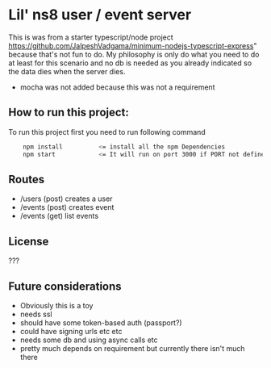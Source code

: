 # Lil' ns8 user / event server

This is was from a starter typescript/node project https://github.com/JalpeshVadgama/minimum-nodejs-typescript-express" because that's not fun to do. My philosophy is only do what you need to do at least for this scenario and no db is needed as you already indicated so the data dies when the server dies.

- mocha was not added because this was not a requirement

## How to run this project:

To run this project first you need to run following command

```sh
    npm install          <= install all the npm Dependencies
    npm start            <= It will run on port 3000 if PORT not defined
```

## Routes

* /users (post) creates a user
* /events (post) creates event
* /events (get) list events

## License

???

## Future considerations

- Obviously this is a toy
- needs ssl
- should have some token-based auth (passport?)
- could have signing urls etc etc
- needs some db and using async calls etc
- pretty much depends on requirement but currently there isn't much there